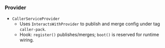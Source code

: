 <!-- c5f2a7e9-2c04-41c2-a2f1-9a5a9a1c6a8a -->
### Provider

- `CallerServiceProvider`
  - Uses `InteractsWithProvider` to publish and merge config under tag `caller-pack`.
  - Hook: `register()` publishes/merges; `boot()` is reserved for runtime wiring.


